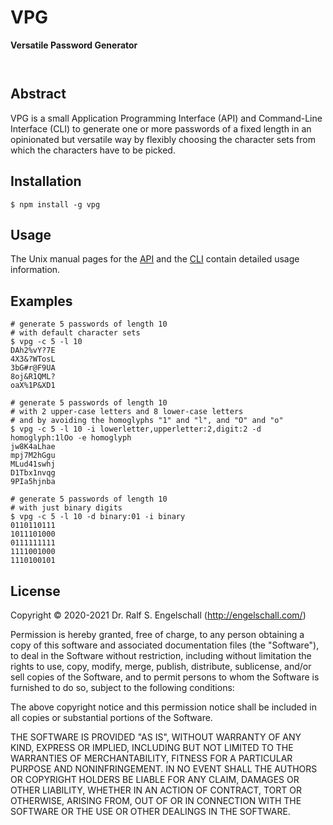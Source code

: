 
VPG
===

**Versatile Password Generator**

<p/>
<img src="https://nodei.co/npm/vpg.png?downloads=true&stars=true" alt=""/>

<p/>
<img src="https://david-dm.org/rse/vpg.png" alt=""/>

Abstract
--------

VPG is a small Application Programming Interface (API) and Command-Line
Interface (CLI) to generate one or more passwords of a fixed length in
an opinionated but versatile way by flexibly choosing the character sets
from which the characters have to be picked.

Installation
------------

```
$ npm install -g vpg
```

Usage
-----

The Unix manual pages for the
[API](https://github.com/rse/vpg/blob/master/vpg-api.md) and the
[CLI](https://github.com/rse/vpg/blob/master/vpg-cli.md) contain
detailed usage information.

Examples
--------

```
# generate 5 passwords of length 10
# with default character sets
$ vpg -c 5 -l 10
DAh2%vY?7E
4X3&?WTosL
3bG#r@F9UA
8oj&R1QML?
oaX%1P&XD1

# generate 5 passwords of length 10
# with 2 upper-case letters and 8 lower-case letters
# and by avoiding the homoglyphs "1" and "l", and "O" and "o"
$ vpg -c 5 -l 10 -i lowerletter,upperletter:2,digit:2 -d homoglyph:1lOo -e homoglyph
jw8K4aLhae
mpj7M2hGgu
MLud41swhj
D1Tbx1nvqg
9PIa5hjnba

# generate 5 passwords of length 10
# with just binary digits
$ vpg -c 5 -l 10 -d binary:01 -i binary
0110110111
1011101000
0111111111
1111001000
1110100101
```

License
-------

Copyright &copy; 2020-2021 Dr. Ralf S. Engelschall (http://engelschall.com/)

Permission is hereby granted, free of charge, to any person obtaining
a copy of this software and associated documentation files (the
"Software"), to deal in the Software without restriction, including
without limitation the rights to use, copy, modify, merge, publish,
distribute, sublicense, and/or sell copies of the Software, and to
permit persons to whom the Software is furnished to do so, subject to
the following conditions:

The above copyright notice and this permission notice shall be included
in all copies or substantial portions of the Software.

THE SOFTWARE IS PROVIDED "AS IS", WITHOUT WARRANTY OF ANY KIND,
EXPRESS OR IMPLIED, INCLUDING BUT NOT LIMITED TO THE WARRANTIES OF
MERCHANTABILITY, FITNESS FOR A PARTICULAR PURPOSE AND NONINFRINGEMENT.
IN NO EVENT SHALL THE AUTHORS OR COPYRIGHT HOLDERS BE LIABLE FOR ANY
CLAIM, DAMAGES OR OTHER LIABILITY, WHETHER IN AN ACTION OF CONTRACT,
TORT OR OTHERWISE, ARISING FROM, OUT OF OR IN CONNECTION WITH THE
SOFTWARE OR THE USE OR OTHER DEALINGS IN THE SOFTWARE.

